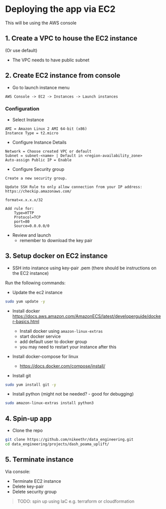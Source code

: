 # Deploying the app via EC2

This will be using the AWS console

## 1. Create a VPC to house the EC2 instance

(Or use default)
- The VPC needs to have public subnet

## 2. Create EC2 instance from console

- Go to launch instance menu
```
AWS Console -> EC2 -> Instances -> Launch instances
```

### Configuration

- Select Instance
```
AMI = Amazon Linux 2 AMI 64-bit (x86)
Instance Type = t2.micro
```

- Configure Instance Details
```
Network = Choose created VPC or default
Subnet = subnet-<name> | Default in <region-availability_zone>
Auto-assign Public IP = Enable
```

- Configure Security group

```
Create a new security group.

Update SSH Rule to only allow connection from your IP address:
https://checkip.amazonaws.com/

format=x.x.x.x/32

Add rule for:
    Type=HTTP
    Protocol=TCP
    port=80 
    Source=0.0.0.0/0
```

- Review and launch
    - remember to download the key pair

## 3. Setup docker on EC2 instance

- SSH into instance using key-pair .pem (there should be instructions on the
  EC2 instance)

Run the following commands:

- Update the ec2 instance
```bash
sudo yum update -y
```

- Install docker
https://docs.aws.amazon.com/AmazonECS/latest/developerguide/docker-basics.html
    - Install docker using `amazon-linux-extras`
    - start docker service
    - add default user to docker group
    - you may need to restart your instance after this


- Install docker-compose for linux
    - https://docs.docker.com/compose/install/

- Install git
```bash
sudo yum install git -y
```

- Install python (might not be needed? - good for debugging)
```bash
sudo amazon-linux-extras install python3
```

## 4. Spin-up app

- Clone the repo
```bash
git clone https://github.com/nikeethr/data_engineering.git
cd data_engineering/projects/dash_poama_uplift/
```

## 5. Terminate instance

Via console:
- Terminate EC2 instance
- Delete key-pair
- Delete security group

> TODO: spin up using IaC e.g. terraform or cloudformation
